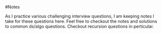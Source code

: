#Notes

As I practice various challenging interview questions, I am keeping notes I take for these questions here.
Feel free to checkout the notes and solutions to common ds/algo questions. Checkout recursion questions in perticular.

